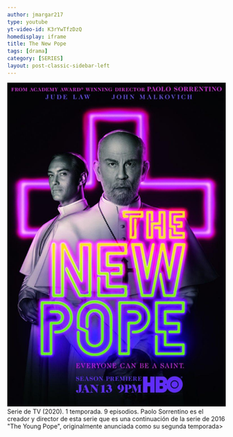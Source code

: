 ```yaml
---
author: jmargar217
type: youtube
yt-video-id: K3rYwTfzDzQ
homedisplay: iframe
title: The New Pope
tags: [drama]
category: [SERIES]
layout: post-classic-sidebar-left
---
```

<img class="featimg" src="../img/the_new_pope.jpg" alt="the_new_pope.jpg">
Serie de TV (2020). 1 temporada. 9 episodios. Paolo Sorrentino es el creador y director de esta serie que es una continuación de la serie de 2016 "The Young Pope", originalmente anunciada como su segunda temporada>



